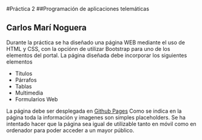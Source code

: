 #Práctica 2
##Programación de aplicaciones telemáticas
## Carlos Marí Noguera

Durante la práctica se ha diseñado una página WEB mediante el uso de HTML y CSS, con la opciónn de utilizar Bootstrap para uno de los elementos del portal.
La página diseñada debe incorporar los siguientes elementos
- Títulos
- Párrafos
- Tablas
- Multimedia
- Formularios Web

La página debe ser desplegada en [Github Pages](https://carlosmari.github.io/202009279-GITT-PAT-practica2/index.html) 
Como se indica en la página toda la información y imagenes son simples placeholders.
Se ha intentado hacer que la página sea igual de utilizable tanto en móvil como en ordenador para poder acceder a un mayor público.
